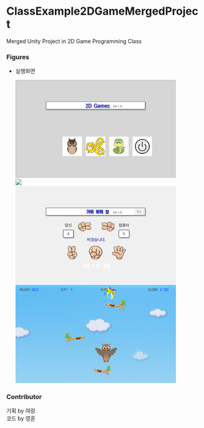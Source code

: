 # ClassExample2DGameMergedProject
Merged Unity Project in 2D Game Programming Class


### Figures
* 실행화면

    <img src="Docs/fig0.png" style="width:420px"></img><br>
    <img src="Docs/fig.png" style="width:420px"></img><br>
    <img src="Docs/fig2.png" style="width:420px"></img><br>
    <img src="Docs/fig3.png" style="width:420px"></img><br>

### Contributor
기획 by 여랑<br>
코드 by 영훈<br>

